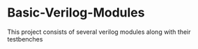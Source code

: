 # Basic-Verilog-Modules
This project consists of several verilog modules along with their testbenches
